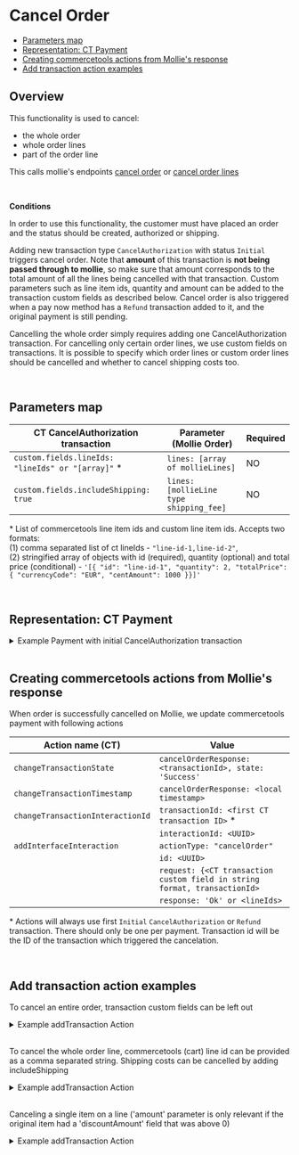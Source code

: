 # Cancel Order

  * [Parameters map](#parameters-map)
  * [Representation: CT Payment](#representation--ct-payment)
  * [Creating commercetools actions from Mollie's response](#creating-commercetools-actions-from-mollie-s-response)
  * [Add transaction action examples](#add-transaction-action-examples)

## Overview
This functionality is used to cancel:

- the whole order
- whole order lines
- part of the order line

This calls mollie's endpoints [cancel order](https://docs.mollie.com/reference/v2/orders-api/cancel-order) or [cancel order lines](https://docs.mollie.com/reference/v2/orders-api/cancel-order-lines)

<br />

**Conditions**

In order to use this functionality, the customer must have placed an order and the status should be created, authorized or shipping.

Adding new transaction type `CancelAuthorization` with status `Initial` triggers cancel order. Note that **amount** of this transaction is **not being passed through to mollie**, so make sure that amount corresponds to the total amount of all the lines being cancelled with that transaction. Custom parameters such as line item ids, quantity and amount can be added to the transaction custom fields as described below. Cancel order is also triggered when a pay now method has a `Refund` transaction added to it, and the original payment is still pending.

Cancelling the whole order simply requires adding one CancelAuthorization transaction.
For cancelling only certain order lines, we use custom fields on transactions. It is possible to specify which order lines or custom order lines should be cancelled and whether to cancel shipping costs too.

<br />

## Parameters map

| CT CancelAuthorization transaction                 | Parameter (Mollie Order)                     | Required |
|----------------------------------------------------|----------------------------------------------|----------|
| `custom.fields.lineIds: "lineIds" or "[array]"` *  | `lines: [array of mollieLines]`              | NO       |
| `custom.fields.includeShipping: true`              | `lines: [mollieLine type shipping_fee]`      | NO       |

\* List of commercetools line item ids and custom line item ids. Accepts two formats:  
(1) comma separated list of ct lineIds - `"line-id-1,line-id-2"`,  
(2) stringified array of objects with id (required), quantity (optional) and total price (conditional) - `'[{ "id": "line-id-1", "quantity": 2, "totalPrice": { "currencyCode": "EUR", "centAmount": 1000 }}]'`

<br />

## Representation: CT Payment  

<details>
  <summary>Example Payment with initial CancelAuthorization transaction</summary>

```json
{
    "id": "c0887a2d-bfbf-4f77-8f3d-fc33fb4c0920",
    "version": 7,
    "lastMessageSequenceNumber": 4,
    "createdAt": "2021-12-16T08:21:02.813Z",
    "lastModifiedAt": "2021-12-16T08:22:28.979Z",
    "lastModifiedBy": {
        "clientId": "A-7gCPuzUQnNSdDwlOCC",
        "isPlatformClient": false
    },
    "createdBy": {
        "clientId": "A-7gCPuzUQnNSdDwlOCC",
        "isPlatformClient": false
    },
    "key": "ord_5h2f3w",
    "amountPlanned": {
        "type": "centPrecision",
        "currencyCode": "EUR",
        "centAmount": 1604,
        "fractionDigits": 2
    },
    "paymentMethodInfo": {
        "paymentInterface": "Mollie",
        "method": "ideal"
    },
    "custom": {
        "type": {
            "typeId": "type",
            "id": "c11764fa-4e07-4cc0-ba40-e7dfc8d67b4e"
        },
        "fields": {
            "createPayment": "{\"redirectUrl\":\"https://www.redirect.com/\",\"webhookUrl\":\"https://webhook.com\",\"locale\":\"nl_NL\"}"
        }
    },
    "paymentStatus": {},
    "transactions": [
        {
            "id": "869ea4f0-b9f6-4006-bf04-d8306b5c9564",
            "type": "Authorization",
            "amount": {
                "type": "centPrecision",
                "currencyCode": "EUR",
                "centAmount": 1604,
                "fractionDigits": 2
            },
            "state": "Success"
        },
        {
            "id": "ad199f53-09be-43a5-ae73-aa97248239ad",
            "type": "CancelAuthorization",
            "amount": {
                "centAmount": 1604,
                "currencyCode": "EUR"
            },
            "state": "Initial",
            "custom": {
                "type": {
                    "key": "ct-mollie-integration-transaction-type"
                },
                "fields": {
                    "lineIds": "00af27cd-242c-4751-ad55-d5055ee2903d",
                    "includeShipping": true
                }
            }
        }
    ],
}
```
</details>
<br />

## Creating commercetools actions from Mollie's response

When order is successfully cancelled on Mollie, we update commercetools payment with following actions

| Action name (CT)                 | Value                                                                      |
| -------------------------------- | -------------------------------------------------------------------------- |
| `changeTransactionState`         | `cancelOrderResponse: <transactionId>, state: 'Success'`                   |
| `changeTransactionTimestamp`     | `cancelOrderResponse: <local timestamp>`                                   |
| `changeTransactionInteractionId` | `transactionId: <first CT transaction ID>` *                               |
|                                  | `interactionId: <UUID>`                                                    |
| `addInterfaceInteraction`        | `actionType: "cancelOrder"`                                                |
|                                  | `id: <UUID>`                                                               |
|                                  | `request: {<CT transaction custom field in string format, transactionId>`  |
|                                  | `response: 'Ok' or <lineIds>`                                              |

\* Actions will always use first `Initial` `CancelAuthorization` or `Refund` transaction. There should only be one per payment. Transaction id will be the ID of the transaction which triggered the cancelation.

<br />  
  
  
## Add transaction action examples  

To cancel an entire order, transaction custom fields can be left out

<details>
  <summary>Example addTransaction Action</summary>

```json
{
    "version": 11,
    "actions": [
        {
            "action": "addTransaction",
            "transaction": {
                "type": "Charge",
                "amount": {
                    "centAmount": 1104,
                    "currencyCode": "EUR"
                },
                "state": "Initial",
            }
        }
    ]
}
```  
</details>  
<br />  

To cancel the whole order line, commercetools (cart) line id can be provided as a comma separated string. Shipping costs can be cancelled by adding includeShipping

<details>
  <summary>Example addTransaction Action</summary>

```json
{
    "version": 11,
    "actions": [
        {
            "action": "addTransaction",
            "transaction": {
                "type": "Charge",
                "amount": {
                    "centAmount": 1104,
                    "currencyCode": "EUR"
                },
                "state": "Initial",
                "custom": {
                    "type": {
                        "key": "ct-mollie-integration-transaction-type"
                    },
                    "fields" :{
                        "lineIds": "00af27cd-242c-4751-ad55-d5055ee2903d,c11764fa-4e07-4cc0-ba40-e7dfc8d67b4e",
                        "includeShipping": true
                    }
                }
            }
        }
    ]
}
```  
</details>  
<br />  

Canceling a single item on a line ('amount' parameter is only relevant if the original item had a 'discountAmount' field that was above 0)

<details>
  <summary>Example addTransaction Action</summary>

```json
{
    "version": 11,
    "actions": [
        {
            "action": "addTransaction",
            "transaction": {
                "type": "Charge",
                "amount": {
                    "centAmount": 1104,
                    "currencyCode": "EUR"
                },
                "state": "Initial",
                "custom": {
                    "type": {
                        "key": "ct-mollie-integration-transaction-type"
                    },
                    "fields" :{
                        "lineIds": "[{\"id\":\"bfa19843-582e-4ba0-b72b-8e1ce156ad56\",\"quantity\": 2,\"totalPrice\": {\"currencyCode\": \"EUR\",\"centAmount\": 500,\"fractionDigits\": 2 }}]",
                        "includeShipping": false
                    }
                }
            }
        }
    ]
}
```  
</details>
